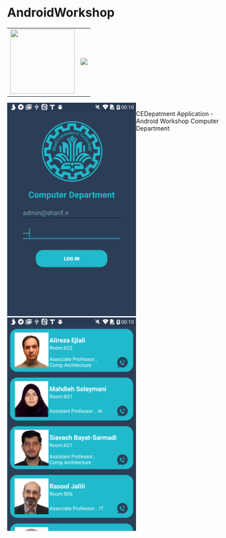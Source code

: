 # AndroidWorkshop
<table border="0">
  <tr>
    <td><img src="http://alum.sharif.ir/~smmoeini/public_files/SharifUniLogo.png" width="150" height="150" /></td>
    <td><img src="https://stocknews.com/wp-content/uploads/2017/07/android-googl.jpg" width="" height="150" /></td>
 </tr>
</table>
<div  style="float:left"><img src="https://github.com/mahdihs76/AndroidWorkshop/blob/master/screenshots/screenshot1.png" width="300"  /> </div>
<div  style="float:left"><img src="https://github.com/mahdihs76/AndroidWorkshop/blob/master/screenshots/screenshot2.png" width="300" /></div>
<br/>
CEDepatment Application - Android Workshop Computer Department
